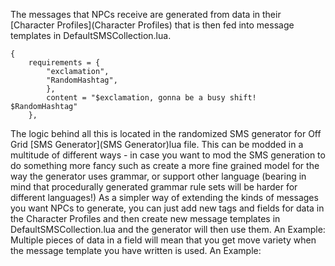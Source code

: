 
The messages that NPCs receive are generated from data in their [Character Profiles](Character Profiles) that is then fed into message templates in DefaultSMSCollection.lua.
```
{
	requirements = {
		"exclamation",
		"RandomHashtag",
		},
		content = "$exclamation, gonna be a busy shift! $RandomHashtag"
	},
```
The logic behind all this is located in the randomized SMS generator for Off Grid [SMS Generator](SMS Generator)lua file. This can be modded in a multitude of different ways - in case you want to mod the SMS generation to do something more fancy such as create a more fine grained model for the way the generator uses grammar, or support other language (bearing in mind that procedurally generated grammar rule sets will be harder for different languages!)
As a simpler way of extending the kinds of messages you want NPCs to generate, you can just add new tags and fields for data in the Character Profiles and then create new message templates in DefaultSMSCollection.lua and the generator will then use them.
An Example:
Multiple pieces of data in a field will mean that you get move variety when the message template you have written is used.
An Example: